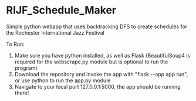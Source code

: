 # RIJF_Schedule_Maker
Simple python webapp that uses backtracking DFS to create schedules for the Rochester International Jazz Festival

To Run:
1. Make sure you have python installed, as well as Flask (BeautifulSoup4 is required for the webscrape.py module but is optional to run the program)
2. Download the repository and invoke the app with "flask --app app run", or use python to run the app.py module
3. Navigate to your local port 127.0.0.1:5000, the app should be running there!


